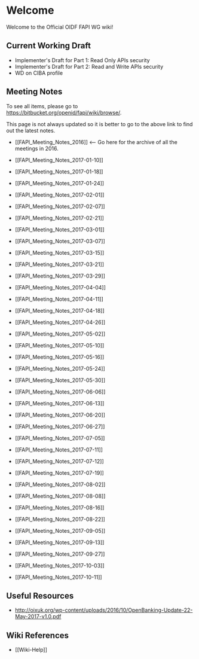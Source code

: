 # Welcome

Welcome to the Official OIDF FAPI WG wiki! 

## Current Working Draft

* Implementer's Draft for Part 1: Read Only APIs security
* Implementer's Draft for Part 2: Read and Write APIs security
* WD on CIBA profile

## Meeting Notes

To see all items, please go to https://bitbucket.org/openid/fapi/wiki/browse/. 

This page is not always updated so it is better to go to the above link to find out the latest notes. 

* [[FAPI_Meeting_Notes_2016]] <-- Go here for the archive of all the meetings in 2016. 

* [[FAPI_Meeting_Notes_2017-01-10]]
* [[FAPI_Meeting_Notes_2017-01-18]]
* [[FAPI_Meeting_Notes_2017-01-24]]
* [[FAPI_Meeting_Notes_2017-02-01]]
* [[FAPI_Meeting_Notes_2017-02-07]]
* [[FAPI_Meeting_Notes_2017-02-21]]
* [[FAPI_Meeting_Notes_2017-03-01]]
* [[FAPI_Meeting_Notes_2017-03-07]]
* [[FAPI_Meeting_Notes_2017-03-15]]
* [[FAPI_Meeting_Notes_2017-03-21]]
* [[FAPI_Meeting_Notes_2017-03-29]]
* [[FAPI_Meeting_Notes_2017-04-04]]
* [[FAPI_Meeting_Notes_2017-04-11]]
* [[FAPI_Meeting_Notes_2017-04-18]]
* [[FAPI_Meeting_Notes_2017-04-26]]
* [[FAPI_Meeting_Notes_2017-05-02]]
* [[FAPI_Meeting_Notes_2017-05-10]]
* [[FAPI_Meeting_Notes_2017-05-16]]
* [[FAPI_Meeting_Notes_2017-05-24]]
* [[FAPI_Meeting_Notes_2017-05-30]]
* [[FAPI_Meeting_Notes_2017-06-06]]
* [[FAPI_Meeting_Notes_2017-06-13]]
* [[FAPI_Meeting_Notes_2017-06-20]]
* [[FAPI_Meeting_Notes_2017-06-27]]
* [[FAPI_Meeting_Notes_2017-07-05]]
* [[FAPI_Meeting_Notes_2017-07-11]]
* [[FAPI_Meeting_Notes_2017-07-12]]
* [[FAPI_Meeting_Notes_2017-07-19]]
* [[FAPI_Meeting_Notes_2017-08-02]]
* [[FAPI_Meeting_Notes_2017-08-08]]
* [[FAPI_Meeting_Notes_2017-08-16]]
* [[FAPI_Meeting_Notes_2017-08-22]]
* [[FAPI_Meeting_Notes_2017-09-05]]
* [[FAPI_Meeting_Notes_2017-09-13]]
* [[FAPI_Meeting_Notes_2017-09-27]]
* [[FAPI_Meeting_Notes_2017-10-03]]
* [[FAPI_Meeting_Notes_2017-10-11]]


## Useful Resources

* http://oixuk.org/wp-content/uploads/2016/10/OpenBanking-Update-22-May-2017-v1.0.pdf

## Wiki References

* [[Wiki-Help]]